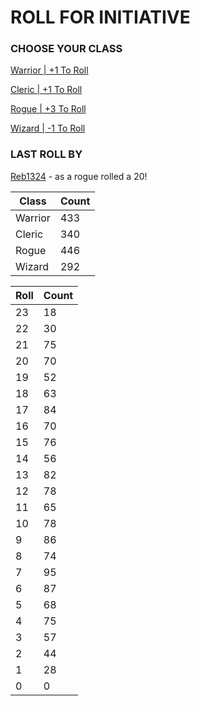 # ROLL FOR INITIATIVE
### CHOOSE YOUR CLASS

[Warrior | +1 To Roll](https://github.com/benjaminsampica/benjaminsampica/issues/new?title=roll%7Cwarrior&body=Just+click+%27Submit+new+issue%27.)

[Cleric | +1 To Roll](https://github.com/benjaminsampica/benjaminsampica/issues/new?title=roll%7Ccleric&body=Just+click+%27Submit+new+issue%27.)

[Rogue | +3 To Roll](https://github.com/benjaminsampica/benjaminsampica/issues/new?title=roll%7Crogue&body=Just+click+%27Submit+new+issue%27.)

[Wizard | -1 To Roll](https://github.com/benjaminsampica/benjaminsampica/issues/new?title=roll%7Cwizard&body=Just+click+%27Submit+new+issue%27.)
### LAST ROLL BY
[Reb1324](https://www.github.com/Reb1324) - as a rogue rolled a 20!

|Class|Count|
|-|-|
|Warrior|433|
|Cleric|340|
|Rogue|446|
|Wizard|292|

|Roll|Count|
|-|-|
|23|18
|22|30
|21|75
|20|70
|19|52
|18|63
|17|84
|16|70
|15|76
|14|56
|13|82
|12|78
|11|65
|10|78
|9|86
|8|74
|7|95
|6|87
|5|68
|4|75
|3|57
|2|44
|1|28
|0|0
